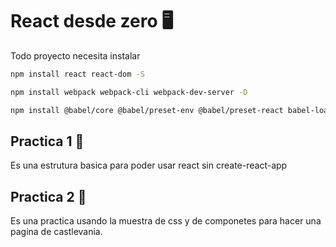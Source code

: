 # React desde zero 🖥
Todo proyecto necesita instalar
```bash
npm install react react-dom -S
```
```bash
npm install webpack webpack-cli webpack-dev-server -D
```
```bash
npm install @babel/core @babel/preset-env @babel/preset-react babel-loader html-loader html-webpack-plugin -D 
```
## Practica 1 📙
Es una estrutura basica para poder usar react sin create-react-app

## Practica 2 📙
Es una practica usando la muestra de css y de componetes para hacer una pagina de castlevania.

